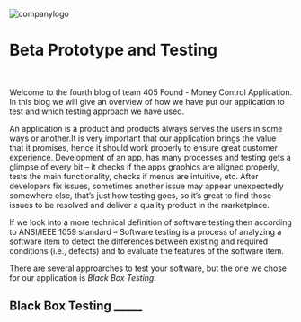    ![companylogo]({{site.baseurl}}/images/405logo.png)
   
# Beta Prototype and Testing

<br>

<p class="justify">

Welcome to the fourth blog of team 405 Found - Money Control Application. In this blog we will give an overview of how we have put our application to test and which testing approach we have used.


An application is a product and products always serves the users in some ways or another.It is very important that our application brings the value that it promises, hence it should work properly to ensure great customer experience. Development of an app, has many processes and testing gets a glimpse of every bit – it checks if the apps graphics are aligned properly, tests the main functionality, checks if menus are intuitive, etc. After developers fix issues, sometimes another issue may appear unexpectedly somewhere else, that’s just how testing goes, so it’s great to find those issues to be resolved and deliver a quality product in the marketplace.


If we look into a more technical definition of software testing then according to ANSI/IEEE 1059 standard – Software testing is a process of analyzing a software item to detect the differences between existing and required conditions (i.e., defects) and to evaluate the features of the software item.


There are several approarches to test your software, but the one we chose for our application is *Black Box Testing*.


## Black Box Testing _____


